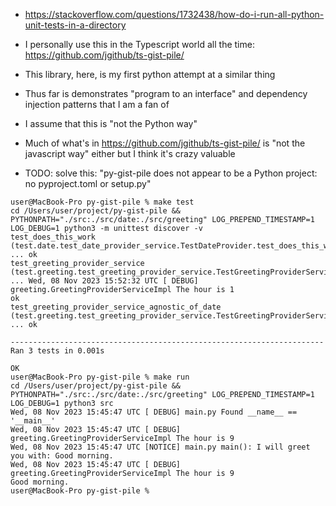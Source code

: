 * https://stackoverflow.com/questions/1732438/how-do-i-run-all-python-unit-tests-in-a-directory

* I personally use this in the Typescript world all the time: https://github.com/jgithub/ts-gist-pile/

* This library, here, is my first python attempt at a similar thing
* Thus far is demonstrates "program to an interface" and dependency injection patterns that I am a fan of
* I assume that this is "not the Python way"
* Much of what's in https://github.com/jgithub/ts-gist-pile/ is "not the javascript way" either but I think it's crazy valuable
* TODO: solve this: "py-gist-pile does not appear to be a Python project: no pyproject.toml or setup.py"


```
user@MacBook-Pro py-gist-pile % make test
cd /Users/user/project/py-gist-pile && PYTHONPATH="./src:./src/date:./src/greeting" LOG_PREPEND_TIMESTAMP=1 LOG_DEBUG=1 python3 -m unittest discover -v
test_does_this_work (test.date.test_date_provider_service.TestDateProvider.test_does_this_work) ... ok
test_greeting_provider_service (test.greeting.test_greeting_provider_service.TestGreetingProviderService.test_greeting_provider_service) ... Wed, 08 Nov 2023 15:52:32 UTC [ DEBUG] greeting.GreetingProviderServiceImpl The hour is 1
ok
test_greeting_provider_service_agnostic_of_date (test.greeting.test_greeting_provider_service.TestGreetingProviderService.test_greeting_provider_service_agnostic_of_date) ... ok

----------------------------------------------------------------------
Ran 3 tests in 0.001s

OK
user@MacBook-Pro py-gist-pile % make run
cd /Users/user/project/py-gist-pile && PYTHONPATH="./src:./src/date:./src/greeting" LOG_PREPEND_TIMESTAMP=1 LOG_DEBUG=1 python3 src
Wed, 08 Nov 2023 15:45:47 UTC [ DEBUG] main.py Found __name__ == '__main__'
Wed, 08 Nov 2023 15:45:47 UTC [ DEBUG] greeting.GreetingProviderServiceImpl The hour is 9
Wed, 08 Nov 2023 15:45:47 UTC [NOTICE] main.py main(): I will greet you with: Good morning.
Wed, 08 Nov 2023 15:45:47 UTC [ DEBUG] greeting.GreetingProviderServiceImpl The hour is 9
Good morning.
user@MacBook-Pro py-gist-pile % 
```